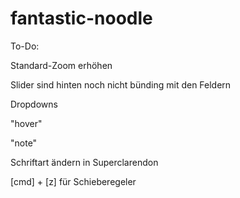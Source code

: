 # fantastic-noodle
To-Do:

Standard-Zoom erhöhen

Slider sind hinten noch nicht bünding mit den Feldern

Dropdowns

"hover"

"note"

Schriftart ändern in Superclarendon

[cmd] + [z] für Schieberegeler
